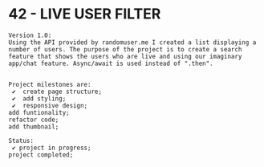 # 42 - LIVE USER FILTER

    Version 1.0:
    Using the API provided by randomuser.me I created a list displaying a number of users. The purpose of the project is to create a search feature that shows the users who are live and using our imaginary app/chat feature. Async/await is used instead of ".then".


    Project milestones are:
     ✔  create page structure;
     ✔  add styling;
     ✔  responsive design;
    add funtionality;
    refactor code;
    add thumbnail;

    Status:
     ✔ project in progress;
    project completed;
